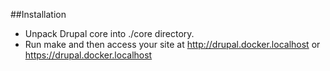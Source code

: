 ##Installation
* Unpack Drupal core into ./core directory.
* Run make and then access your site at http://drupal.docker.localhost or https://drupal.docker.localhost
